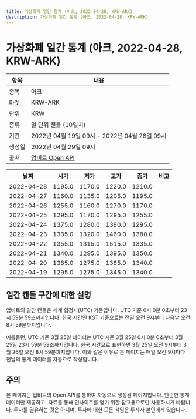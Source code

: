 ```yaml
---
title: 가상화폐 일간 통계 (아크, 2022-04-28, KRW-ARK)
description: 가상화폐 일간 통계 (아크, 2022-04-28, KRW-ARK)
---
```



가상화폐 일간 통계 (아크, 2022-04-28, KRW-ARK)
===

|항목|내용|
|--|--|
|종목|아크|
|마켓|KRW-ARK|
|단위|KRW|
|종류|일 단위 캔들 (10일치)|
|기간|2022년 04월 19일 09시 - 2022년 04월 28일 09시|
|생성일|2022년 04월 29일 09시|
|출처|[업비트 Open API](https://docs.upbit.com)|


|날짜|시가|저가|고가|종가|비고|
|--|--|--|--|--|--|
|2022-04-28|1195.0|1170.0|1220.0|1210.0|    |
|2022-04-27|1160.0|1135.0|1205.0|1195.0|    |
|2022-04-26|1255.0|1160.0|1270.0|1170.0|    |
|2022-04-25|1295.0|1170.0|1295.0|1255.0|    |
|2022-04-24|1375.0|1280.0|1380.0|1295.0|    |
|2022-04-23|1335.0|1320.0|1460.0|1380.0|    |
|2022-04-22|1355.0|1315.0|1515.0|1335.0|    |
|2022-04-21|1340.0|1295.0|1395.0|1350.0|    |
|2022-04-20|1385.0|1275.0|1385.0|1340.0|    |
|2022-04-19|1295.0|1275.0|1345.0|1340.0|    |


일간 캔들 구간에 대한 설명
---


업비트의 일간 캔들은 세계 협정시(UTC) 기준입니다. 
UTC 기준 0시 0분 0초부터 23시 59분 59초까지입니다. 
한국 시간인 KST 기준으로는 전일 오전 9시부터 다음날 오전 8시 59분까지입니다. 


예를들면, UTC 기준 3월 25일 데이터는 UTC 시준 3월 25일 0시 0분 0초부터 3월 25일 23시 59분 59초까지입니다. 
한국 시간으로 표현하면 3월 25일 오전 9시부터 3월 26일 오전 8시 59분까지입니다. 
이와 같은 이유로 본 페이지는 매일 오전 9시마다 전날의 통계 데이터를 자동으로 작성합니다. 


주의
---


본 페이지는 업비트의 Open API를 통하여 자동으로 생성된 페이지입니다. 
단순한 통계 데이터만 제공하고, 자료를 통해 인사이트를 얻기 위한 참고용으로만 사용하시기 바랍니다. 
투자를 권유하는 것은 아니며, 투자에 대한 모든 책임은 투자자 본인에게 있습니다. 

